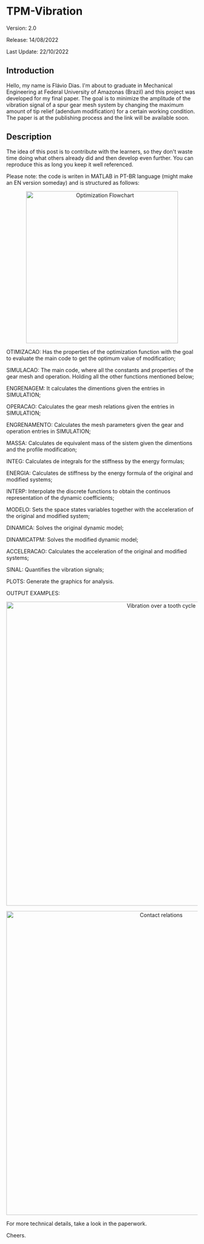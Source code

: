 # TPM-Vibration 
  Version: 2.0
  
  Release: 14/08/2022
  
  Last Update: 22/10/2022
   

## Introduction
  Hello, my name is Flávio Dias. I'm about to graduate in Mechanical Engineering at Federal University of Amazonas (Brazil) and this project was developed for my final paper. The goal is to minimize the amplitude of the vibration signal of a spur gear mesh system by changing the maximum amount of tip relief (adendum modification) for a certain working condition. The paper is at the publishing process and the link will be available soon.

## Description
  The idea of this post is to contribute with the learners, so they don't waste time doing what others already did and then develop even further. You can reproduce this as long you keep it well referenced.
  
  Please note: the code is writen in MATLAB in PT-BR language (might make an EN version someday) and is structured as follows:
  
  <p align="center">
  <img src="https://i.imgur.com/x1Hqzyq.jpg" alt="Optimization Flowchart" width="400" />
  </p>
  
  OTIMIZACAO: Has the properties of the optimization function with the goal to evaluate the main code to get the optimum value of modification;
  
  SIMULACAO: The main code, where all the constants and properties of the gear mesh and operation. Holding all the other functions mentioned below;
  
  ENGRENAGEM: It calculates the dimentions given the entries in SIMULATION;
  
  OPERACAO: Calculates the gear mesh relations given the entries in SIMULATION;
  
  ENGRENAMENTO: Calculates the mesh parameters given the gear and operation entries in SIMULATION;
  
  MASSA: Calculates de equivalent mass of the sistem given the dimentions and the profile modification;
  
  INTEG: Calculates de integrals for the stiffness by the energy formulas;
  
  ENERGIA: Calculates de stiffness by the energy formula of the original and modified systems;
  
  INTERP: Interpolate the discrete functions to obtain the continuos representation of the dynamic coefficients;
  
  MODELO: Sets the space states variables together with the acceleration of the original and modified system;
  
  DINAMICA: Solves the original dynamic model;
  
  DINAMICATPM: Solves the modified dynamic model;
  
  ACCELERACAO: Calculates the acceleration of the original and modified systems;
  
  SINAL: Quantifies the vibration signals;
  
  PLOTS: Generate the graphics for analysis.
  
  
  
   
   
  OUTPUT EXAMPLES:
  
  <p align="center">
  <img src="https://i.imgur.com/24b0nM1.jpg" alt="Vibration over a tooth cycle" width="800" />
  </p>

  <p align="center">
  <img src="https://i.imgur.com/Qlf5hNn.jpg" alt="Contact relations" width="800" />
  </p>
  
  
  For more technical details, take a look in the paperwork.
  
  Cheers.
